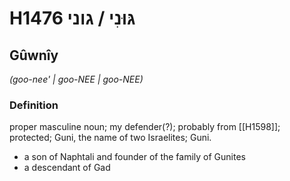 # H1476 גּוּנִי / גוני

## Gûwnîy

_(goo-nee' | ɡoo-NEE | ɡoo-NEE)_

### Definition

proper masculine noun; my defender(?); probably from [[H1598]]; protected; Guni, the name of two Israelites; Guni.

- a son of Naphtali and founder of the family of Gunites
- a descendant of Gad
